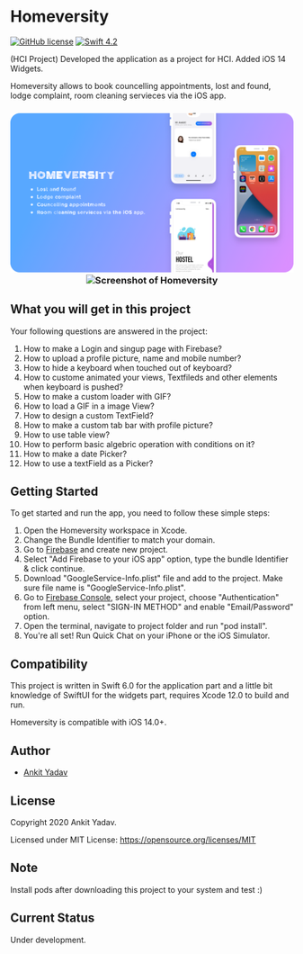 # Homeversity

[![GitHub license](https://img.shields.io/badge/license-MIT-lightgrey.svg)](https://raw.githubusercontent.com/Cuberto/liquid-swipe/master/LICENSE)
[![Swift 4.2](https://img.shields.io/badge/Swift-4.2-green.svg?style=flat)](https://developer.apple.com/swift/)

(HCI Project)
Developed the application as a project for HCI. 
Added iOS 14 Widgets.

Homeversity allows to book councelling appointments, lost and found, lodge complaint, room cleaning servieces via the iOS app.

<h3 align="center">
<img src="ss1.png" alt="Screenshot of Homeversity" />
<img src="video1.gif" alt="Screenshot of Homeversity" />
</h3>

## What you will get in this project

Your following questions are answered in the project:

1. How to make a Login and singup page with Firebase?
2. How to upload a profile picture, name and mobile number?
3. How to hide a keyboard when touched out of keyboard?
4. How to custome animated your views, Textfileds and other elements when keyboard is pushed?
5. How to make a custom loader with GIF?
6. How to load a GIF in a image View?
7. How to design a custom TextField?
8. How to make a custom tab bar with profile picture?
9. How to use table view?
10. How to perform basic algebric operation with conditions on it?
11. How to make a date Picker?
12. How to use a textField as a Picker?

## Getting Started

To get started and run the app, you need to follow these simple steps:

1. Open the Homeversity workspace in Xcode.
2. Change the Bundle Identifier to match your domain.
3. Go to [Firebase](https://firebase.google.com) and create new project.
4. Select "Add Firebase to your iOS app" option, type the bundle Identifier & click continue.
5. Download "GoogleService-Info.plist" file and add to the project. Make sure file name is "GoogleService-Info.plist".
6. Go to [Firebase Console](https://console.firebase.google.com), select your project, choose "Authentication" from left menu, select "SIGN-IN METHOD" and enable "Email/Password" option.
7. Open the terminal, navigate to project folder and run "pod install". 
8. You're all set! Run Quick Chat on your iPhone or the iOS Simulator.


## Compatibility

This project is written in Swift 6.0 for the application part and a little bit knowledge of SwiftUI for the widgets part, requires Xcode 12.0 to build and run.

Homeversity is compatible with iOS 14.0+.

## Author

* [Ankit Yadav](https://www.instagram.com/thedrunkcoder/)

## License

Copyright 2020 Ankit Yadav.

Licensed under MIT License: https://opensource.org/licenses/MIT

## Note

Install pods after downloading this project to your system and test :)

## Current Status

Under development.

